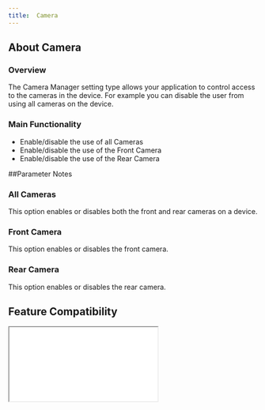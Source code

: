 ```yaml
---
title:  Camera
---
```


## About Camera

### Overview

The Camera Manager setting type allows your application to control access to the cameras in the device. For example you can disable the user from using all cameras on the device. 

### Main Functionality

* Enable/disable the use of all Cameras
* Enable/disable the use of the Front Camera
* Enable/disable the use of the Rear Camera

##Parameter Notes

### All Cameras
This option enables or disables both the front and rear cameras on a device.

### Front Camera
This option enables or disables the front camera.

### Rear Camera
This option enables or disables the rear camera.


## Feature Compatibility
<iframe src="compare.html#mx=4.3&csp=CameraMgr&os=All&embed=true"></iframe> 


